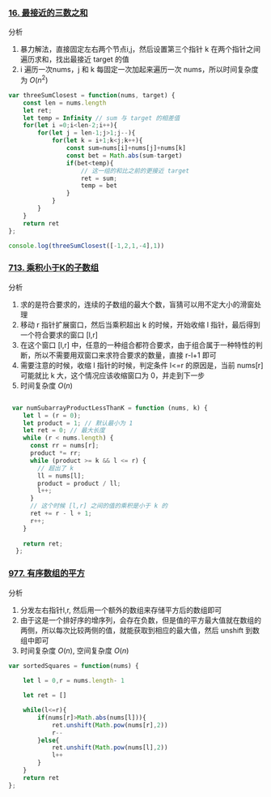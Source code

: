 <!--
 * @Author: your name
 * @Date: 2021-09-13 09:04:19
 * @LastEditTime: 2021-09-14 10:15:09
 * @LastEditors: Please set LastEditors
 * @Description: In User Settings Edit
 * @FilePath: /LeetCode-FE-Javascript/Code/基础篇/5.双指针/左右端点指针/README.md
-->


### [16. 最接近的三数之和](https://leetcode-cn.com/problems/3sum-closest/)
分析
1. 暴力解法，直接固定左右两个节点i,j，然后设置第三个指针 k 在两个指针之间遍历求和，找出最接近 target 的值
2. i 遍历一次nums，j 和 k 每固定一次加起来遍历一次 nums，所以时间复杂度为 ${O(n^2)}$
```javascript
var threeSumClosest = function(nums, target) {
    const len = nums.length 
    let ret;
    let temp = Infinity // sum 与 target 的相差值
    for(let i =0;i<len-2;i++){
        for(let j = len-1;j>1;j--){
            for(let k = i+1;k<j;k++){
                const sum=nums[i]+nums[j]+nums[k]
                const bet = Math.abs(sum-target) 
                if(bet<temp){
                    // 这一组的和比之前的更接近 target 
                    ret = sum;
                    temp = bet
                }
            }
        }
    }
    return ret
}; 

console.log(threeSumClosest([-1,2,1,-4],1))
```

### [713. 乘积小于K的子数组](https://leetcode-cn.com/problems/subarray-product-less-than-k/solution/yi-dong-chuang-kou-by-jzsq_lyx-viee/)
分析
1. 求的是符合要求的，连续的子数组的最大个数，盲猜可以用不定大小的滑窗处理
2. 移动 r 指针扩展窗口，然后当乘积超出 k 的时候，开始收缩 l 指针，最后得到一个符合要求的窗口 [l,r]
3. 在这个窗口 [l,r] 中，任意的一种组合都符合要求，由于组合属于一种特性的判断，所以不需要用双窗口来求符合要求的数量，直接 r-l+1 即可
4. 需要注意的时候，收缩 l 指针的时候，判定条件 l<=r 的原因是，当前 nums[r] 可能就比 k 大，这个情况应该收缩窗口为 0，并走到下一步
5. 时间复杂度 ${O(n)}$
```javascript

 var numSubarrayProductLessThanK = function (nums, k) {
    let l = (r = 0);
    let product = 1; // 默认最小为 1
    let ret = 0; // 最大长度
    while (r < nums.length) {
      const rr = nums[r];
      product *= rr;
      while (product >= k && l <= r) {
        // 超出了 k
        ll = nums[l];
        product = product / ll;
        l++;
      }
      // 这个时候 [l,r] 之间的值的乘积是小于 k 的
      ret += r - l + 1;
      r++;
    }
  
    return ret;
  };
```


### [977. 有序数组的平方](https://leetcode-cn.com/problems/squares-of-a-sorted-array/solution/shuang-zhi-zhen-bao-li-jie-fa-by-jzsq_ly-puzb/)

分析
1. 分发左右指针l,r, 然后用一个额外的数组来存储平方后的数组即可
2. 由于这是一个排好序的增序列，会存在负数，但是值的平方最大值就在数组的两侧，所以每次比较两侧的值，就能获取到相应的最大值，然后 unshift 到数组中即可
3. 时间复杂度 ${O(n)}$, 空间复杂度 ${O(n)}$
```javascript
var sortedSquares = function(nums) {
    
    let l = 0,r = nums.length- 1

    let ret = []

    while(l<=r){
        if(nums[r]>Math.abs(nums[l])){
            ret.unshift(Math.pow(nums[r],2))
            r--
        }else{
            ret.unshift(Math.pow(nums[l],2))
            l++
        }
    }
    return ret
};

```